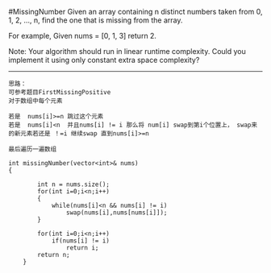 #MissingNumber
Given an array containing n distinct numbers taken from 0, 1, 2, ..., n, find the one that is missing from the array.

For example,
Given nums = [0, 1, 3] return 2.

Note:
Your algorithm should run in linear runtime complexity. Could you implement it using only constant extra space complexity?


---

```
思路：
可参考题目FirstMissingPositive
对于数组中每个元素 

若是  nums[i]>=n 跳过这个元素
若是  nums[i]<n  并且nums[i] != i 那么将 num[i] swap到第i个位置上， swap来的新元素若还是 ！=i 继续swap 直到nums[i]>=n

最后遍历一遍数组

int missingNumber(vector<int>& nums) 
{
        
        int n = nums.size();
        for(int i=0;i<n;i++)
        {
            while(nums[i]<n && nums[i] != i)
                swap(nums[i],nums[nums[i]]);
        }
        
        for(int i=0;i<n;i++)
            if(nums[i] != i)
                return i;
        return n;
    }
```